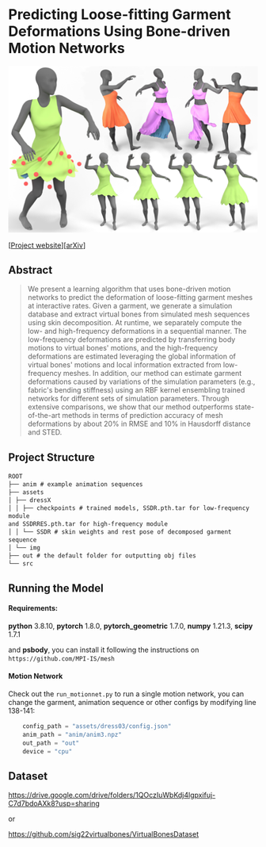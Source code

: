 # Predicting Loose-fitting Garment Deformations Using Bone-driven Motion Networks

![Teaser](assets/img/teaser.jpg "Teaser image")

[[Project website](http://www.cad.zju.edu.cn/home/jin/SigCloth2022/SigCloth2022.htm)][[arXiv](https://arxiv.org/abs/2205.01355)]

## Abstract

> We present a learning algorithm that uses bone-driven motion networks to predict the deformation of loose-fitting garment meshes at interactive rates. Given a garment, we generate a simulation database and extract virtual bones from simulated mesh sequences using skin decomposition. At runtime, we separately compute the low- and high-frequency deformations in a sequential manner. The low-frequency deformations are predicted by transferring body motions to virtual bones' motions, and the high-frequency deformations are estimated leveraging the global information of virtual bones' motions and local information extracted from low-frequency meshes. In addition, our method can estimate garment deformations caused by variations of the simulation parameters (e.g., fabric's bending stiffness) using an RBF kernel ensembling trained networks for different sets of simulation parameters. Through extensive comparisons, we show that our method outperforms state-of-the-art methods in terms of prediction accuracy of mesh deformations by about 20% in RMSE and 10% in Hausdorff distance and STED.

## Project Structure

```
ROOT
├── anim # example animation sequences
├── assets
│ ├── dressX
│ │ ├── checkpoints # trained models, SSDR.pth.tar for low-frequency module 
and SSDRRES.pth.tar for high-frequency module
│ │ └── SSDR # skin weights and rest pose of decomposed garment sequence
│ └── img
├── out # the default folder for outputting obj files
└── src
```

## Running the Model

#### Requirements:

**python** 3.8.10, **pytorch** 1.8.0, **pytorch_geometric** 1.7.0, **numpy** 1.21.3, **scipy** 1.7.1

and **psbody**, you can install it following the instructions on `https://github.com/MPI-IS/mesh`

#### Motion Network

Check out the `run_motionnet.py` to run a single motion network, you can change the garment, animation sequence or other
configs by modifying line 138-141:

```python
    config_path = "assets/dress03/config.json"
    anim_path = "anim/anim3.npz"
    out_path = "out"
    device = "cpu"
```

## Dataset

https://drive.google.com/drive/folders/1QOczIuWbKdj4lgpxifuj-C7d7bdoAXk8?usp=sharing

or

https://github.com/sig22virtualbones/VirtualBonesDataset
